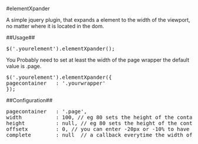 #elementXpander

A simple jquery plugin, that expands a element to the width of the viewport, no matter where it is located in the dom.

##Usage##



<pre>
$('.yourelement').elementXpander();</pre>
You Probably need to set at least the width of the page wrapper the default value is .page.
<pre>$('.yourelement').elementXpander({
pagecontainer   : '.yourwrapper'
});
</pre>

##Configuration##

<pre>
pagecontainer   : '.page',
width           : 100, // eg 80 sets the height of the container to 80% of the viewport.
height          : null, // eg 80 sets the height of the container to 80% of the viewport.
offsetx         : 0, // you can enter -20px or -10% to have a offset to the left.
complete        : null  // a callback everytime the width of the element is recalculated e.g. After browser resizing e.g complete    : function() { alert( 'callback!' ) }
</pre>



